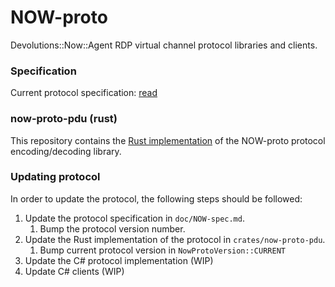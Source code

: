 NOW-proto
=========
Devolutions::Now::Agent RDP virtual channel protocol libraries and clients.

### Specification
Current protocol specification: [read](./doc/NOW-spec.md)

### now-proto-pdu (rust)
This repository contains the [Rust implementation](./crates/now-proto-pdu/README.md) of the
NOW-proto protocol encoding/decoding library.

### Updating protocol
In order to update the protocol, the following steps should be followed:
1. Update the protocol specification in `doc/NOW-spec.md`.
    1. Bump the protocol version number.
1. Update the Rust implementation of the protocol in `crates/now-proto-pdu`.
    1. Bump current protocol version in `NowProtoVersion::CURRENT`
1. Update the C# protocol implementation (WIP)
1. Update C# clients (WIP)